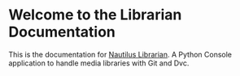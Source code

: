 # Welcome to the Librarian Documentation

This is the documentation for [Nautilus Librarian](https://github.com/Nautilus-Cyberneering/nautilus-librarian). A Python Console application to handle media libraries with Git and Dvc.
